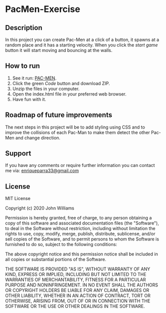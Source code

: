# PacMen-Exercise

## Description

In this project you can create Pac-Men at a click of a button, it spawns at a random place and it has a starting velocity. When you click the *start game* button it will start moving and bouncing at the walls.

## How to run

1. See it run: <a href="https://enriqueparra33.github.io/PacMen-Exercise/">PAC-MEN</a>.
2. Click the green *Code* button and download ZIP.
3. Unzip the files in your computer. 
4. Open the index.html file in your preferred web browser.
5. Have fun with it.

## Roadmap of future improvements

The next steps in this project will be to add styling using CSS and to improve the collisions of each Pac-Man to make them detect the other Pac-Men and change direction.

## Support

If you have any comments or require further information you can contact me via: enriqueparra33@gmail.com

## License

MIT License

Copyright (c) 2020 John Williams

Permission is hereby granted, free of charge, to any person obtaining a copy of this software and associated documentation files (the "Software"), to deal in the Software without restriction, including without limitation the rights to use, copy, modify, merge, publish, distribute, sublicense, and/or sell copies of the Software, and to permit persons to whom the Software is furnished to do so, subject to the following conditions:

The above copyright notice and this permission notice shall be included in all copies or substantial portions of the Software.

THE SOFTWARE IS PROVIDED "AS IS", WITHOUT WARRANTY OF ANY KIND, EXPRESS OR IMPLIED, INCLUDING BUT NOT LIMITED TO THE WARRANTIES OF MERCHANTABILITY, FITNESS FOR A PARTICULAR PURPOSE AND NONINFRINGEMENT. IN NO EVENT SHALL THE AUTHORS OR COPYRIGHT HOLDERS BE LIABLE FOR ANY CLAIM, DAMAGES OR OTHER LIABILITY, WHETHER IN AN ACTION OF CONTRACT, TORT OR OTHERWISE, ARISING FROM, OUT OF OR IN CONNECTION WITH THE SOFTWARE OR THE USE OR OTHER DEALINGS IN THE SOFTWARE.
